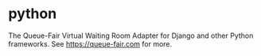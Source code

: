# python
The Queue-Fair Virtual Waiting Room Adapter for Django and other Python frameworks.  See https://queue-fair.com for more.
